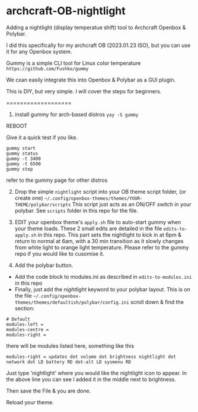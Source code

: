 # archcraft-OB-nightlight
Adding a nightlight (display temperatue shift) tool to Archcraft Openbox & Polybar.

I did this specifically for my archcraft OB (2023.01.23 ISO), but you can use it for any Openbox system.

Gummy is a simple CLI tool for Linux color temperature
`https://github.com/Fushko/gummy`

We cxan easily integrate this into Openbox & Polybar as a GUI plugin.

This is DIY, but very simple. I will cover the steps for beginners.

===================

1) install gummy for arch-based distros
`yay -S gummy`

REBOOT

Give it a quick test if you like. 
```
gummy start
gummy status
gummy -t 3400
gummy -t 6500
gummy stop
```

refer to the gummy page for other distros

2) Drop the simple `nightlight` script into your OB theme script folder, (or create one)
`~/.config/openbox-themes/themes/YOUR-THEME/polybar/scripts`
This script just acts as an ON/OFF switch in your polybar.
See `scripts` folder in this repo for the file.

3) EDIT your openbox theme's `apply.sh` file to auto-start gummy when your theme loads.
These 2 small edits are detailed in the file `edits-to-apply.sh` in this repo.
This part sets the nightlight to kick in at 6pm & return to normal at 6am, with a 30 min transition as it slowly changes from white light to orange light temperature. Please refer to the gummy repo if you would like to cusomise it.

4) Add the polybar button.
  * Add the code block to modules.ini as described in `edits-to-modules.ini` in this repo
  * Finally, just add the *nightlight* keyword to your polybar layout. This is on the file `~/.config/openbox-themes/themes/defaultish/polybar/config.ini` scroll down & find the section:
  
```
# Default
modules-left = 
modules-centre = 
modules-right = 
```
there will be modules listed here, something like this

`modules-right = updates dot volume dot brightness nightlight dot network dot LD battery RD dot-alt LD sysmenu RD`

Just type 'nightlight' where you would like the nightlight icon to appear. In the above line you can see I added it in the middle next to brightness.

Then save the File & you are done.

Reload your theme.
